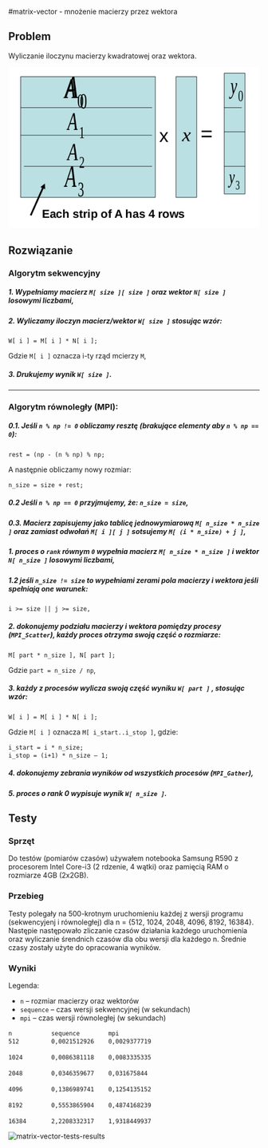 #matrix-vector - mnożenie macierzy przez wektora

## Problem

Wyliczanie iloczynu macierzy kwadratowej oraz wektora.

![matrix-vector-method](../images/matrix-vector-method.png)

## Rozwiązanie

### Algorytm sekwencyjny

##### 1. Wypełniamy macierz `M[ size ][ size ]` oraz wektor `N[ size ]` losowymi liczbami,

##### 2. Wyliczamy iloczyn macierz/wektor `W[ size ]` stosując wzór:

```
W[ i ] = M[ i ] * N[ i ]; 
```
Gdzie `M[ i ]` oznacza i-ty rząd mcierzy `M`,

##### 3. Drukujemy wynik `W[ size ]`.

---

### Algorytm równoległy (MPI):

##### 0.1. Jeśli `n % np != 0` obliczamy resztę (brakujące elementy aby `n % np == 0`):

```
rest = (np - (n % np) % np;
```

A następnie obliczamy nowy rozmiar:

```
n_size = size + rest;
```

##### 0.2 Jeśli `n % np == 0` przyjmujemy, że: `n_size = size`,

##### 0.3. Macierz zapisujemy jako tablicę jednowymiarową `M[ n_size * n_size ]` oraz zamiast odwołań `M[ i ][ j ]` sotsujemy `M[ (i * n_size) + j ]`,

##### 1. proces o `rank` równym `0` wypełnia macierz `M[ n_size * n_size ]` i wektor `N[ n_size ]` losowymi liczbami,

##### 1.2 jeśli `n_size != size` to wypełniami zerami pola macierzy i wektora jeśli spełniają one warunek:

```
i >= size || j >= size,
```

##### 2. dokonujemy podziału macierzy i wektora pomiędzy procesy (`MPI_Scatter`), każdy proces otrzyma swoją część o rozmiarze:
```
M[ part * n_size ], N[ part ];
```

Gdzie `part = n_size / np`,

##### 3. każdy z procesów wylicza swoją część wyniku `W[ part ]` , stosując wzór:

```
W[ i ] = M[ i ] * N[ i ];
````

Gdzie `M[ i ]` oznacza `M[ i_start..i_stop ]`, gdzie:

```
i_start = i * n_size;
i_stop = (i+1) * n_size – 1;
```

##### 4. dokonujemy zebrania wyników od wszystkich procesów (`MPI_Gather`),
##### 5. proces o rank 0 wypisuje wynik `W[ n_size ]`.


## Testy

### Sprzęt

Do testów (pomiarów czasów) używałem notebooka Samsung R590 z
procesorem Intel Core-i3 (2 rdzenie, 4 wątki) oraz pamięcią RAM o rozmiarze
4GB (2x2GB).

### Przebieg

Testy polegały na 500-krotnym uruchomieniu każdej z wersji programu
(sekwencyjenj i równoległej) dla n = {512, 1024, 2048, 4096, 8192, 16384}.
Następie następowało zliczanie czasów działania każdego uruchomienia oraz
wyliczanie śrendnich czasów dla obu wersji dla każdego n.
Średnie czasy zostały użyte do opracowania wyników.

### Wyniki

Legenda:
* `n` – rozmiar macierzy oraz wektorów
* `sequence` – czas wersji sekwencyjnej (w sekundach)
* `mpi` – czas wersji równoległej (w sekundach)

```
n 			sequence 		mpi
512 		0,0021512926 	0,0029377719

1024 		0,0086381118 	0,0083335335

2048 		0,0346359677 	0,031675844

4096 		0,1386989741 	0,1254135152

8192 		0,5553865904 	0,4874168239

16384 		2,2208332317 	1,9318449937
```

![matrix-vector-tests-results](../images/matrix-vector-tests-results.png)
